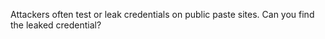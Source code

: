 Attackers often test or leak credentials on public paste sites. Can you find the leaked credential?
